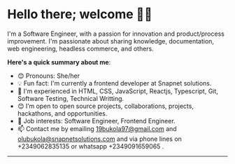 # Hello there; welcome 👋🏾


I'm a Software Engineer, with a passion for innovation and product/process improvement. I'm passionate about sharing knowledge, documentation, web engineering, headless commerce, and others. 

**Here's a quick summary about me**:

- 😊 Pronouns: She/her
- 💡 Fun fact: I'm currently a frontend developer at Snapnet solutions.
- 🌱 I'm experienced in HTML, CSS, JavaScript, Reactjs, Typescript, Git, Software Testing, Technical Writting.
- 😊 I’m open to open source projects, collaborations, projects, hackathons, and opportunities.
- 💼 Job interests: Software Engineer, Frontend Engineer.
- 📫 Contact me by emailing 19bukola97@gmail.com and olubukola@snapnetsolutions.com and via phone lines on +2349062835135 or whatsapp +2349091659065 .

---

